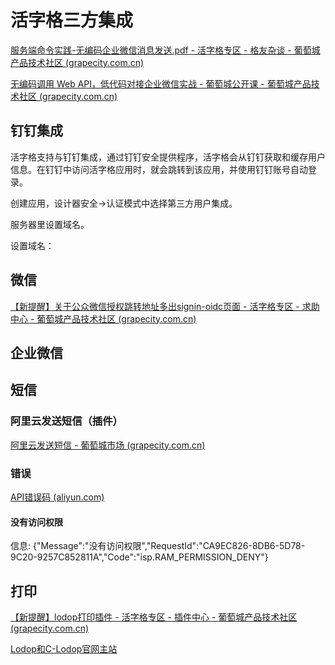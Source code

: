 # 活字格三方集成



[服务端命令实践-无编码企业微信消息发送.pdf - 活字格专区 - 格友杂谈 - 葡萄城产品技术社区 (grapecity.com.cn)](https://gcdn.grapecity.com.cn/showtopic-85760-1-1.html)

[无编码调用 Web API，低代码对接企业微信实战 - 葡萄城公开课 - 葡萄城产品技术社区 (grapecity.com.cn)](https://gcdn.grapecity.com.cn/forum.php?mod=viewthread&tid=85340&fromuid=9683)







## 钉钉集成

活字格支持与钉钉集成，通过钉钉安全提供程序，活字格会从钉钉获取和缓存用户信息。在钉钉中访问活字格应用时，就会跳转到该应用，并使用钉钉账号自动登录。



创建应用，设计器安全->认证模式中选择第三方用户集成。



服务器里设置域名。



设置域名：





## 微信

[【新提醒】关于公众微信授权跳转地址多出signin-oidc页面 - 活字格专区 - 求助中心 - 葡萄城产品技术社区 (grapecity.com.cn)](https://gcdn.grapecity.com.cn/forum.php?mod=viewthread&tid=139351)





## 企业微信







## 短信





### 阿里云发送短信（插件）

[阿里云发送短信 - 葡萄城市场 (grapecity.com.cn)](https://marketplace.grapecity.com.cn/ApplicationDetails?productID=SP2104270041&productDetailID=D2104270112&tabName=Tabs_detail)









### 错误

[API错误码 (aliyun.com)](https://help.aliyun.com/document_detail/101346.html)

#### 没有访问权限

信息: {"Message":"没有访问权限","RequestId":"CA9EC826-8DB6-5D78-9C20-9257C852811A","Code":"isp.RAM_PERMISSION_DENY"}





## 打印

[【新提醒】lodop打印插件 - 活字格专区 - 插件中心 - 葡萄城产品技术社区 (grapecity.com.cn)](https://gcdn.grapecity.com.cn/forum.php?mod=viewthread&tid=56432&extra=page%3D1)

[Lodop和C-Lodop官网主站](http://www.lodop.net/index.html)





